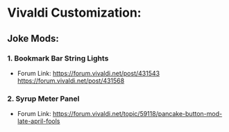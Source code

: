 # Vivaldi Customization:

## Joke Mods:

### 1. Bookmark Bar String Lights
 * Forum Link:  https://forum.vivaldi.net/post/431543
                https://forum.vivaldi.net/post/431568

### 2. Syrup Meter Panel
 * Forum Link:  https://forum.vivaldi.net/topic/59118/pancake-button-mod-late-april-fools
